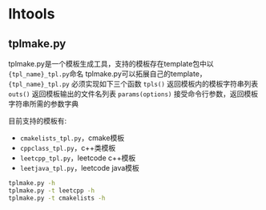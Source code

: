 # lhtools

## tplmake.py
tplmake.py是一个模板生成工具，支持的模板存在template包中以`{tpl_name}_tpl.py`命名
tplmake.py可以拓展自己的template，`{tpl_name}_tpl.py` 必须实现如下三个函数
`tpls()` 返回模板内的模板字符串列表
`outs()` 返回模板输出的文件名列表
`params(options)` 接受命令行参数，返回模板字符串所需的参数字典

目前支持的模板有:
* `cmakelists_tpl.py`，cmake模板
* `cppclass_tpl.py`，c++类模板
* `leetcpp_tpl.py`，leetcode c++模板
* `leetjava_tpl.py`，leetcode java模板

``` bash
tplmake.py -h
tplmake.py -t leetcpp -h
tplmake.py -t cmakelists -h
```
